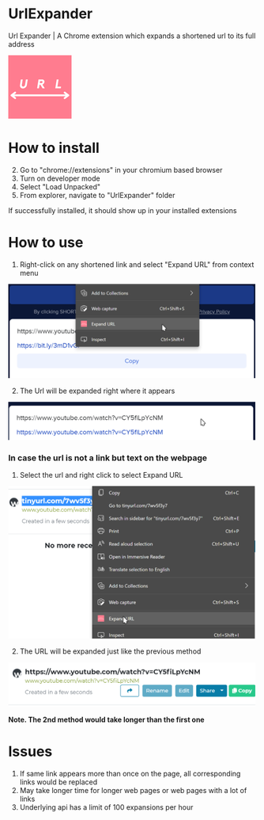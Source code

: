 # UrlExpander
Url Expander | A Chrome extension which expands a shortened url to its full address

<img src="https://github.com/basic-bhavya/UrlExpander/blob/main/UrlExpander/images/icon-128x128.png" alt="url expander icon">

# How to install

2. Go to "chrome://extensions" in your chromium based browser
3. Turn on developer mode
4. Select "Load Unpacked"
5. From explorer, navigate to "UrlExpander" folder

If successfully installed, it should show up in your installed extensions

# How to use

1. Right-click on any shortened link and select "Expand URL" from context menu 
<img src="https://github.com/basic-bhavya/UrlExpander/blob/main/readme%20images/s1.png" alt="Step 1" width="500">

2. The Url will be expanded right where it appears
<img src="https://github.com/basic-bhavya/UrlExpander/blob/main/readme%20images/s2.png" alt="Step 2" width="500">

### In case the url is not a link but text on the webpage
1. Select the url and right click to select Expand URL
<img src="https://github.com/basic-bhavya/UrlExpander/blob/main/readme%20images/s3.png" alt="Step 3" width="500">

2. The URL will be expanded just like the previous method
<img src="https://github.com/basic-bhavya/UrlExpander/blob/main/readme%20images/s4.png" alt="Step 4" width="500">

**Note. The 2nd method would take longer than the first one**

# Issues

1. If same link appears more than once on the page, all corresponding links would be replaced
2. May take longer time for longer web pages or web pages with a lot of links
3. Underlying api has a limit of 100 expansions per hour
